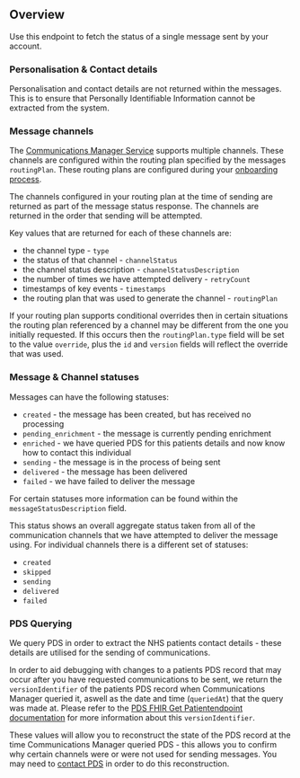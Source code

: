 ## Overview

Use this endpoint to fetch the status of a single message sent by your account.

### Personalisation & Contact details

Personalisation and contact details are not returned within the messages. This is to ensure that Personally Identifiable Information cannot be extracted from the system.

### Message channels

The [Communications Manager Service](https://digital.nhs.uk/services/communications-manager) supports multiple channels. These channels are configured within the routing plan specified by the messages `routingPlan`. These routing plans are configured during your [onboarding process](#overview--onboarding).

The channels configured in your routing plan at the time of sending are returned as part of the message status response. The channels are returned in the order that sending will be attempted.

Key values that are returned for each of these channels are:

* the channel type - `type`
* the status of that channel - `channelStatus`
* the channel status description - `channelStatusDescription`
* the number of times we have attempted delivery - `retryCount`
* timestamps of key events - `timestamps`
* the routing plan that was used to generate the channel - `routingPlan`

If your routing plan supports conditional overrides then in certain situations the routing plan referenced by a channel may be different from the one you initially requested. If this occurs then the `routingPlan.type` field will be set to the value `override`, plus the `id` and `version` fields will reflect the override that was used.

### Message & Channel statuses

Messages can have the following statuses:

* `created` - the message has been created, but has received no processing
* `pending_enrichment` - the message is currently pending enrichment
* `enriched` - we have queried PDS for this patients details and now know how to contact this individual
* `sending` - the message is in the process of being sent
* `delivered` - the message has been delivered
* `failed` - we have failed to deliver the message

For certain statuses more information can be found within the `messageStatusDescription` field.

This status shows an overall aggregate status taken from all of the communication channels that we have attempted to deliver the message using. For individual channels there is a different set of statuses:

* `created`
* `skipped`
* `sending`
* `delivered`
* `failed`

### PDS Querying

We query PDS in order to extract the NHS patients contact details - these details are utilised for the sending of communications.

In order to aid debugging with changes to a patients PDS record that may occur after you have requested communications to be sent, we return the `versionIdentifier` of the patients PDS record when Communications Manager queried it, aswell as the date and time (`queriedAt`) that the query was made at. Please refer to the [PDS FHIR Get Patientendpoint documentation](https://digital.nhs.uk/developer/api-catalogue/personal-demographics-service-fhir#get-/Patient/-id-) for more information about this `versionIdentifier`.

These values will allow you to reconstruct the state of the PDS record at the time Communications Manager queried PDS - this allows you to confirm why certain channels were or were not used for sending messages. You may need to [contact PDS](https://digital.nhs.uk/services/personal-demographics-service#contact-us) in order to do this reconstruction.
